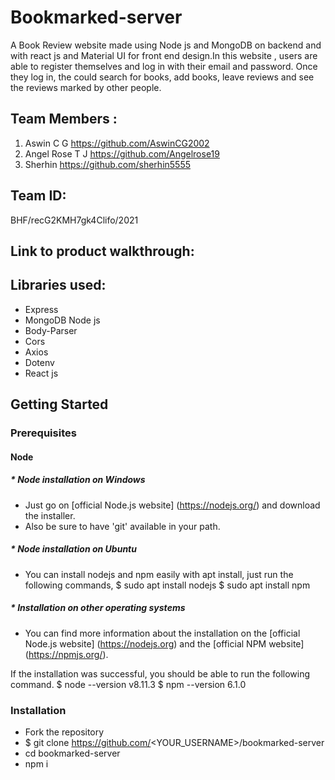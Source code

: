 # Bookmarked-server
A Book Review website made using Node js and MongoDB on backend and with react js and Material UI for front end design.In this website , users are able to register themselves and log in with their email and password. Once they log in, the could search for books, add books, leave reviews and see the reviews marked by other people.

## Team Members : 
1. Aswin C G https://github.com/AswinCG2002
2. Angel Rose T J https://github.com/Angelrose19
3. Sherhin https://github.com/sherhin5555

## Team ID:
BHF/recG2KMH7gk4Clifo/2021

## Link to product walkthrough:


## Libraries used:
* Express
* MongoDB Node js 
* Body-Parser
* Cors
* Axios
* Dotenv
* React js

## Getting Started
### Prerequisites
#### Node
 ##### * Node installation on Windows
 * Just go on [official Node.js website] (https://nodejs.org/) and download the installer.
 * Also be sure to have 'git' available in your path.
 
 ##### * Node installation on Ubuntu
 * You can install nodejs and npm easily with apt install, just run the following commands,
     $ sudo apt install nodejs
     $ sudo apt install npm
       
 ##### * Installation on other operating systems
 * You can find more information about the installation on the [official Node.js website] (https://nodejs.org) and the [official NPM website] (https://npmjs.org/).
 
If the installation was successful, you should be able to run the  following command.
    $ node --version
    v8.11.3
    $ npm --version
    6.1.0

### Installation
* Fork the repository
* $ git clone https://github.com/<YOUR_USERNAME>/bookmarked-server
* cd bookmarked-server
* npm i

  
